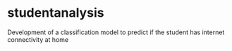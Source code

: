 # studentanalysis
Development of a classification model to predict if the student has internet connectivity at home
